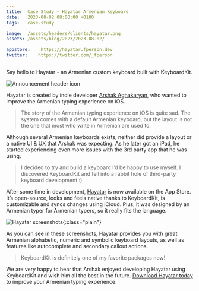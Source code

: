 ```yaml
---
title:  Case Study – Hayatar Armenian keyboard
date:   2023-08-02 08:00:00 +0100
tags:   case-study

image:  /assets/headers/clients/hayatar.png
assets: /assets/blog/2023/2023-08-02/

appstore:    https://hayatar.fperson.dev
twitter:    https://twitter.com/_fperson
---
```


Say hello to Hayatar - an Armenian custom keyboard built with KeyboardKit.

![Announcement header icon]({{page.image}})

Hayatar is created by indie developer [Arshak Aghakaryan]({{page.twitter}}), who wanted to improve the Armenian typing experience on iOS.

> The story of the Armenian typing experience on iOS is quite sad. The system comes with a default Armenian keyboard, but the layout is not the one that most who write in Armenian are used to. 

Although several Armenian keyboards exists, neither did provide a layout or a native UI & UX that Arshak was expecting. As he later got an iPad, he started experiencing even more issues with the 3rd party app that he was using.

> I decided to try and build a keyboard I’d be happy to use myself. I discovered KeyboardKit and fell into a rabbit hole of third-party keyboard development :) 

After some time in development, [Hayatar]({{page.appstore}}) is now available on the App Store. It’s open-source, looks and feels native thanks to KeyboardKit, is customizable and syncs changes using iCloud. Plus, it was designed by an Armenian typer for Armenian typers, so it really fits the language.

![Hayatar screenshots]({{page.assets}}screenshots.png){:class="plain"}

As you can see in these screenshots, Hayatar provides you with great Armenian alphabetic, numeric and symbolic keyboard layouts, as well as features like autocomplete and secondary callout actions.

> KeyboardKit is definitely one of my favorite packages now!

We are very happy to hear that Arshak enjoyed developing Hayatar using KeyboardKit and wish him all the best in the future. [Download Hayatar today]({{page.appstore}}) to improve your Armenian typing experience.